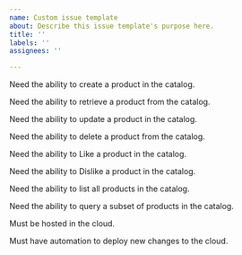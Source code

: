 ```yaml
---
name: Custom issue template
about: Describe this issue template's purpose here.
title: ''
labels: ''
assignees: ''

---
```


Need the ability to create a product in the catalog.

Need the ability to retrieve a product from the catalog.

Need the ability to update a product in the catalog.

Need the ability to delete a product from the catalog.

Need the ability to Like a product in the catalog.

Need the ability to Dislike a product in the catalog.

Need the ability to list all products in the catalog.

Need the ability to query a subset of products in the catalog.

Must be hosted in the cloud.

Must have automation to deploy new changes to the cloud.
